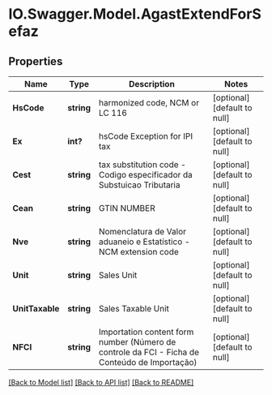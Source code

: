 # IO.Swagger.Model.AgastExtendForSefaz
## Properties

Name | Type | Description | Notes
------------ | ------------- | ------------- | -------------
**HsCode** | **string** | harmonized code, NCM or LC 116 | [optional] [default to null]
**Ex** | **int?** | hsCode Exception for IPI tax | [optional] [default to null]
**Cest** | **string** | tax substitution code - Codigo especificador da Substuicao Tributaria | [optional] [default to null]
**Cean** | **string** | GTIN NUMBER | [optional] [default to null]
**Nve** | **string** | Nomenclatura de Valor aduaneio e Estatístico - NCM extension code | [optional] [default to null]
**Unit** | **string** | Sales Unit | [optional] [default to null]
**UnitTaxable** | **string** | Sales Taxable Unit | [optional] [default to null]
**NFCI** | **string** | Importation content form number (Número de controle da FCI - Ficha de Conteúdo de Importação) | [optional] [default to null]

[[Back to Model list]](../README.md#documentation-for-models) [[Back to API list]](../README.md#documentation-for-api-endpoints) [[Back to README]](../README.md)


